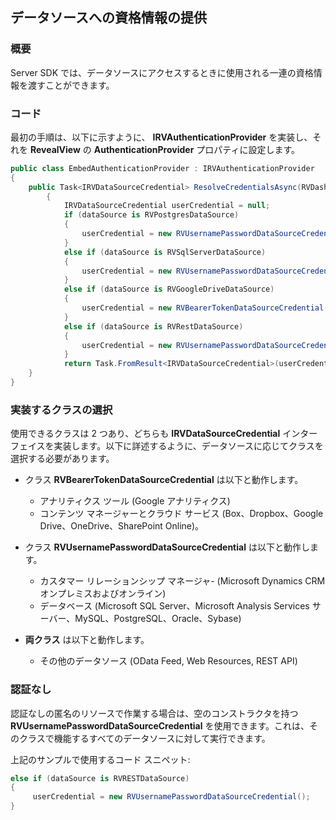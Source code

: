 ## データソースへの資格情報の提供

### 概要

Server SDK では、データソースにアクセスするときに使用される一連の資格情報を渡すことができます。

### コード

最初の手順は、以下に示すように、 **IRVAuthenticationProvider** を実装し、それを __RevealView__ の __AuthenticationProvider__ プロパティに設定します。

``` csharp
public class EmbedAuthenticationProvider : IRVAuthenticationProvider
{
    public Task<IRVDataSourceCredential> ResolveCredentialsAsync(RVDashboardDataSource dataSource)
        {
            IRVDataSourceCredential userCredential = null;
            if (dataSource is RVPostgresDataSource)
            {
                userCredential = new RVUsernamePasswordDataSourceCredential("postgresuser", "password");
            }
            else if (dataSource is RVSqlServerDataSource)
            {
                userCredential = new RVUsernamePasswordDataSourceCredential("sqlserveruser", "password", "domain");
            }
            else if (dataSource is RVGoogleDriveDataSource)
            {
                userCredential = new RVBearerTokenDataSourceCredential("fhJhbUci0mJSUzi1nIiSint....", "user@company.com");
            }
            else if (dataSource is RVRestDataSource)
            {
                userCredential = new RVUsernamePasswordDataSourceCredential(); // Anonymous
            }
            return Task.FromResult<IRVDataSourceCredential>(userCredential);
    }
}
```

### 実装するクラスの選択

使用できるクラスは 2 つあり、どちらも __IRVDataSourceCredential__ インターフェイスを実装します。以下に詳述するように、データソースに応じてクラスを選択する必要があります。

  - クラス
    __RVBearerTokenDataSourceCredential__
    は以下と動作します。
      - アナリティクス ツール (Google アナリティクス)
      - コンテンツ マネージャーとクラウド サービス (Box、Dropbox、Google Drive、OneDrive、SharePoint Online)。

  - クラス __RVUsernamePasswordDataSourceCredential__ は以下と動作します。
      - カスタマー リレーションシップ マネージャ- (Microsoft Dynamics CRM オンプレミスおよびオンライン)
      - データベース (Microsoft SQL Server、Microsoft Analysis Services サーバー、MySQL、PostgreSQL、Oracle、Sybase)

  - **両クラス** は以下と動作します。
      - その他のデータソース (OData Feed, Web Resources, REST API)

### 認証なし

認証なしの匿名のリソースで作業する場合は、空のコンストラクタを持つ
__RVUsernamePasswordDataSourceCredential__ を使用できます。これは、そのクラスで機能するすべてのデータソースに対して実行できます。

上記のサンプルで使用するコード スニペット:

``` csharp
else if (dataSource is RVRESTDataSource)
{
     userCredential = new RVUsernamePasswordDataSourceCredential();
}
```
